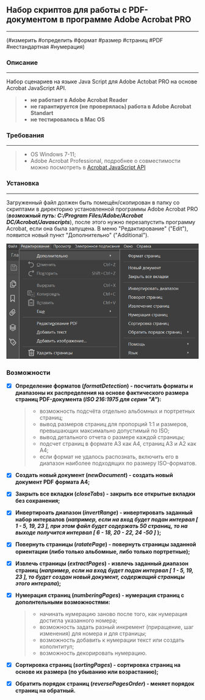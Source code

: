 ## Набор скриптов для работы с PDF-документом в программе Adobe Acrobat PRO
***
(#измерить #определить #формат #размер #страниц #PDF #нестандартная #нумерация)

### Описание
***
Набор сценариев на языке Java Script для Adobe Actobat PRO на основе Acrobat JavaScript API.
> 
> * **не работает в Adobe Acrobat Reader**  
> * **не гарантируется (не проверялась) работа в Adobe Acrobat Standart**  
> * **не тестировалось в Mac OS**  
>
> 
 ### Требования
 ***
> * OS Windows 7-11;  
> * Adobe Acrobat Professional, подробнее о совместимости можно посмотреть в [Acrobat JavaScript API](https://opensource.adobe.com/dc-acrobat-sdk-docs/library/jsapiref/index.htmlc "This document is a complete reference to the Acrobat extensions to JavaScript, its objects, methods, and properties")


### Установка
***
Загруженный файл должен быть помещён/скопирован в папку со скриптами в директорию установленной программы Adobe Acrobat PRO (***возможный путь: C:/Program Files/Adobe/Acrobat DC/Acrobat/Javascripts***), после этого нужно перезапустить программу Acrobat, если она была запущена. В меню "Редактирование" ("Edit"), появится новый пункт "Дополнительно" ("Additional").

![pic](https://github.com/monksbarn/js-script-pack-acrobat/blob/main/src/Screenshot.png)

### Возможности

- [x] **Определение форматов (***formatDetection***) - посчитать форматы и диапазоны их распределения на основе фактического размера страниц PDF-документа (***ISO 216:1975 для серии "А"***):**
    
  > * возможность подсчёта отдельно альбомных и портретных страниц;
  > * вывод размеров страниц для пропорций 1:1 и размеров, превышающих максимально допустимый по ISO;
  > * вывод детального отчета о размере каждой страницы;
  > * подсчет страниц в формате А3 как А4, страниц А3 и А2 как А4;
  > * если формат не удалось распознать, включить его в диапазон наиболее подходящих по размеру ISO-форматов.


- [x] **Создать новый документ (***newDocument***) - создать новый документ PDF формата А4;**

- [x] **Закрыть все вкладки (***closeTabs***) - закрыть все открытые вкладки без сохранения;**

- [x] **Инвертироать диапазон (***invertRange***) - инвертировать заданный набор интервалов (***например, если на вход будет подан интервал [ 1 - 5, 19, 23 ], при этом файл будет содержать 50 страниц, то на выходе получится интервал [ 6 - 18, 20 - 22, 24 -50 ]*** );**

- [x] **Повернуть страницы (***ratatePage***) - повернуть страницы заданной ориентации (либо только альбомные, либо только портретные);**

- [x] **Извлечь страницы (***extractPages***) - извлечь заданный диапазон страниц (***например, если на вход будет подан интервал [ 1 - 5, 19, 23 ], то будет создан новый документ, содержащий страницы этого интерала***);**

- [x] **Нумерация страниц (***numberingPages***) - нумерация страниц с дополнтельными возможностями:**
   > 
   > * начинать нумерацию заново после того, как нумерация достигла указанного номера;  
   > * возможность задать разный инкремент (приращение, шаг изменения) для номера и для страницы;  
   > * возможность добавить к нумерации текст или создать кололнтитул;
   > * возможность декорировать нумерацию.  
   >  
- [x] **Сортировка страниц (***sortingPages***) - сортировка страниц на основе их размера (по убыванию или возрастанию);**

- [x] **Обратить порядок страниц (***reversePagesOrder***) - меняет порядок страниц на обратный.**
